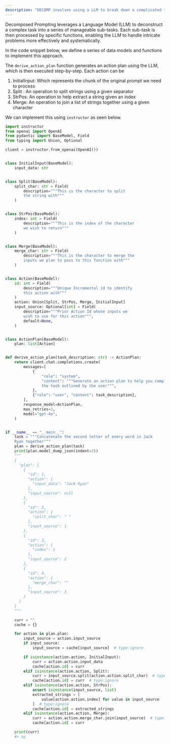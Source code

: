 ```yaml
---
description: "DECOMP involves using a LLM to break down a complicated task into sub tasks that it has been provided with"
---
```


Decomposed Prompting leverages a Language Model (LLM) to deconstruct a complex task into a series of manageable sub-tasks. Each sub-task is then processed by specific functions, enabling the LLM to handle intricate problems more effectively and systematically.

In the code snippet below, we define a series of data models and functions to implement this approach.

The `derive_action_plan` function generates an action plan using the LLM, which is then executed step-by-step. Each action can be

1. InitialInput: Which represents the chunk of the original prompt we need to process
2. Split : An operation to split strings using a given separator
3. StrPos: An operation to help extract a string given an index
4. Merge: An operation to join a list of strings together using a given character

We can implement this using `instructor` as seen below.

```python linenums="1"
import instructor
from openai import OpenAI
from pydantic import BaseModel, Field
from typing import Union, Optional

client = instructor.from_openai(OpenAI())


class InitialInput(BaseModel):
    input_data: str


class Split(BaseModel):
    split_char: str = Field(
        description="""This is the character to split
        the string with"""
    )


class StrPos(BaseModel):
    index: int = Field(
        description="""This is the index of the character
        we wish to return"""
    )


class Merge(BaseModel):
    merge_char: str = Field(
        description="""This is the character to merge the
        inputs we plan to pass to this function with"""
    )


class Action(BaseModel):
    id: int = Field(
        description="""Unique Incremental id to identify
        this action with"""
    )
    action: Union[Split, StrPos, Merge, InitialInput]
    input_source: Optional[int] = Field(
        description="""Prior Action Id whose inputs we
        wish to use for this action""",
        default=None,
    )


class ActionPlan(BaseModel):
    plan: list[Action]


def derive_action_plan(task_description: str) -> ActionPlan:
    return client.chat.completions.create(
        messages=[
            {
                "role": "system",
                "content": """Generate an action plan to help you complete
                the task outlined by the user""",
            },
            {"role": "user", "content": task_description},
        ],
        response_model=ActionPlan,
        max_retries=3,
        model="gpt-4o",
    )


if __name__ == "__main__":
    task = """Concatenate the second letter of every word in Jack
    Ryan together"""
    plan = derive_action_plan(task)
    print(plan.model_dump_json(indent=2))
    """
    {
      "plan": [
        {
          "id": 1,
          "action": {
            "input_data": "Jack Ryan"
          },
          "input_source": null
        },
        {
          "id": 2,
          "action": {
            "split_char": " "
          },
          "input_source": 1
        },
        {
          "id": 3,
          "action": {
            "index": 1
          },
          "input_source": 2
        },
        {
          "id": 4,
          "action": {
            "merge_char": ""
          },
          "input_source": 3
        }
      ]
    }
    """

    curr = ""
    cache = {}

    for action in plan.plan:
        input_source = action.input_source
        if input_source:
            input_source = cache[input_source]  # type:ignore

        if isinstance(action.action, InitialInput):
            curr = action.action.input_data
            cache[action.id] = curr
        elif isinstance(action.action, Split):
            curr = input_source.split(action.action.split_char)  # type:ignore
            cache[action.id] = curr  # type:ignore
        elif isinstance(action.action, StrPos):
            assert isinstance(input_source, list)
            extracted_strings = [
                value[action.action.index] for value in input_source
            ]  # type:ignore
            cache[action.id] = extracted_strings
        elif isinstance(action.action, Merge):
            curr = action.action.merge_char.join(input_source)  # type:ignore
            cache[action.id] = curr

    print(curr)
    #> ay
```
